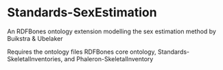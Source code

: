 # Standards-SexEstimation
An RDFBones ontology extension modelling the sex estimation method by Buikstra &amp; Ubelaker

Requires the ontology files RDFBones core ontology, Standards-SkeletalInventories, and Phaleron-SkeletalInventory
